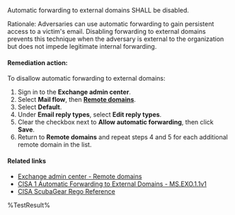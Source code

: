 Automatic forwarding to external domains SHALL be disabled.

Rationale: Adversaries can use automatic forwarding to gain persistent access to a victim's email. Disabling forwarding to external domains prevents this technique when the adversary is external to the organization but does not impede legitimate internal forwarding.

#### Remediation action:

To disallow automatic forwarding to external domains:

1. Sign in to the **Exchange admin center**.
2. Select **Mail flow**, then **[Remote domains](https://admin.exchange.microsoft.com/#/remotedomains)**.
3. Select **Default**.
4. Under **Email reply types**, select **Edit reply types**.
5. Clear the checkbox next to **Allow automatic forwarding**, then click **Save**.
6. Return to **Remote domains** and repeat steps 4 and 5 for each additional remote domain in the list.

#### Related links

* [Exchange admin center - Remote domains](https://admin.exchange.microsoft.com/#/remotedomains)
* [CISA 1 Automatic Forwarding to External Domains - MS.EXO.1.1v1](https://github.com/cisagov/ScubaGear/blob/main/PowerShell/ScubaGear/baselines/exo.md#msexo11v1)
* [CISA ScubaGear Rego Reference](https://github.com/cisagov/ScubaGear/blob/main/PowerShell/ScubaGear/Rego/EXOConfig.rego#L28)

<!--- Results --->
%TestResult%